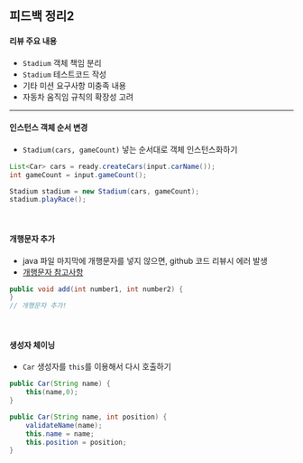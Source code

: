 피드백 정리2
---

#### 리뷰 주요 내용
- `Stadium` 객체 책임 분리
- `Stadium` 테스트코드 작성
- 기타 미션 요구사항 미충족 내용
- 자동차 움직임 규칙의 확장성 고려

---

#### 인스턴스 객체 순서 변경
- `Stadium(cars, gameCount)` 넣는 순서대로 객체 인스턴스화하기 
```java
List<Car> cars = ready.createCars(input.carName());
int gameCount = input.gameCount();

Stadium stadium = new Stadium(cars, gameCount);
stadium.playRace();
```

<br>

#### 개행문자 추가
- java 파일 마지막에 개행문자를 넣지 않으면, github 코드 리뷰시 에러 발생
- [개행문자 참고사항][H]
```java
public void add(int number1, int number2) {
}
// 개행문자 추가!
```
[H]: [https://minz.dev/19]

<br>

#### 생성자 체이닝
- `Car` 생성자를 `this`를 이용해서 다시 호출하기 
```java
public Car(String name) {
    this(name,0);
}

public Car(String name, int position) {
    validateName(name);
    this.name = name;
    this.position = position;
}
```